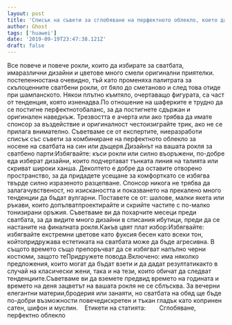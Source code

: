 ```yaml
---
layout: post
title: 'Списък на съвети за сглобяване на перфектното облекло, което да носите на сватбата'
author: Ghost
tags: ['huawei']
date: '2019-09-19T23:47:38.121Z'
draft: false
---
```


Все повече и повече рокли, които да избирате за сватбата, имаразлични дизайни и цветове много смели оригинални приятелки. постепенностана очевидно, тъй като променяха палитрата за скъпоценните сватбени рокли, от бяло до сметаново и след това отиде при шампанското. Някои плътно къмтяло, очертаващо фигурата, са част от тенденция, която изненадва.По отношение на шаферките е трудно да се постигне перфектнотобаланс, за да постигнете сдържан и оригинален наведнъж. Трезвостта е aчерта или ако трябва да имате спонсор за въздействие и оригиналност честоизиграйте трик, ако не се прилага внимателно. Съветваме се от експертите, ниеразработи списък със съвети за комбиниране на перфектното облекло за носене на сватбата на син или дъщеря.Дизайнът на вашата рокля за сватбено парти:Избягвайте: къси рокли или силно въоръжени, по-добре еда изберат дизайни, които подчертават тънката линия на талията или скриват широки ханша. Деколтето е добре да оставите отворено пространство, за да придадете усещане за комфорткато се избягва твърде силно изразеното разцепване. Спонсор никога не трябва да залагачувственост, но изискаността и показването на прекалено много тенденции да бъдат вулгарни. Поставете се от: шалове, малки якета или ръкави, които допълватпроектирайте и скрийте частите с по-малко тонизирани оръжия. Съветваме ви да похарчите месеци преди сватбата, за да видите много дизайни в списания ибутици, преди да се настаните на финалната рокля.Какъв цвят плат избор:Избягвайте: избягвайте екстремни цветове като фуксия бесен като всеки тон, койтопридружава естетиката на сватбата може да бъде агресивна. В същото времето също препоръчват да се избягват напълно черни костюми, защото теПридружете повода.Включено: има няколко предложения, които могат да бъдат взети и да дадат резултатикакто в случай на класически жени, така и на тези, които обичат да следват тенденциите.Съветваме ви да вземете предвид времето на годината и времето на деня зацветът на вашата рокля не се сблъсква. За вечерни елегантни материи,бродерия или занаяти, но сватбата на обяд ще бъде по-добри възможности повечедискретен и тъкан гладък като копринен сатен, шифон и муслин.    Етикети на статията:        Сглобяване, перфектно облекло
